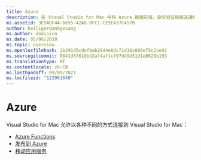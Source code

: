 ```yaml
---
title: Azure
description: 在 Visual Studio for Mac 中将 Azure 数据存储、身份验证和推送通知添加到移动应用
ms.assetid: 3E5ADF4A-6655-42AD-BFC1-CE5E437C457B
author: heiligerdankgesang
ms.author: dominicn
ms.date: 05/06/2018
ms.topic: overview
ms.openlocfilehash: 2b291d5cdef8ab28d4e6dc71d16c006e75c2ce92
ms.sourcegitcommit: 0841d3f610bd2af4af1cf07dd9d31d1e0629b193
ms.translationtype: HT
ms.contentlocale: zh-CN
ms.lasthandoff: 09/09/2021
ms.locfileid: "123961649"
---
```

# <a name="azure"></a>Azure

Visual Studio for Mac 允许以各种不同的方式连接到 Visual Studio for Mac：

- [Azure Functions](azure-functions.md)
- [发布到 Azure](publish-app-svc.md)
- [移动应用服务](connected-services.md)